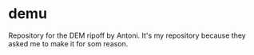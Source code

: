 # demu
Repository for the DEM ripoff by Antoni. It's my repository because they asked me to make it for som reason.
